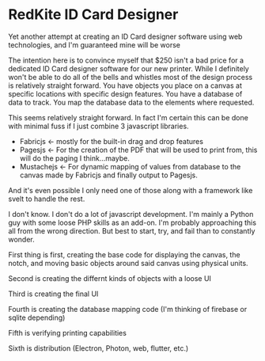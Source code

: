 # RedKite ID Card Designer
Yet another attempt at creating an ID Card designer software using web technologies, and I'm guaranteed mine will be worse

The intention here is to convince myself that $250 isn't a bad price for a dedicated ID Card designer software for our new printer.  While I definitely won't be able to do all of the bells and whistles most of the design process is relatively straight forward.  You have objects you place on a canvas at specific locations with specific design features.  You have a database of data to track.  You map the database data to the elements where requested.

This seems relatively straight forward.  In fact I'm certain this can be done with minimal fuss if I just combine 3 javascript libraries.
* Fabricjs <- mostly for the built-in drag and drop features
* Pagesjs <- For the creation of the PDF that will be used to print from, this will do the paging I think...maybe.
* Mustachejs <- For dynamic mapping of values from database to the canvas made by Fabricjs and finally output to Pagesjs.

And it's even possible I only need one of those along with a framework like svelt to handle the rest.

I don't know.  I don't do a lot of javascript development.  I'm mainly a Python guy with some loose PHP skills as an add-on.  I'm probably approaching this all from the wrong direction.  But best to start, try, and fail than to constantly wonder. 

First thing is first, creating the base code for displaying the canvas, the notch, and moving basic objects around said canvas using physical units.

Second is creating the differnt kinds of objects with a loose UI

Third is creating the final UI

Fourth is creating the database mapping code (I'm thinking of firebase or sqlite depending)

Fifth is verifying printing capabilities

Sixth is distribution (Electron, Photon, web, flutter, etc.) 
